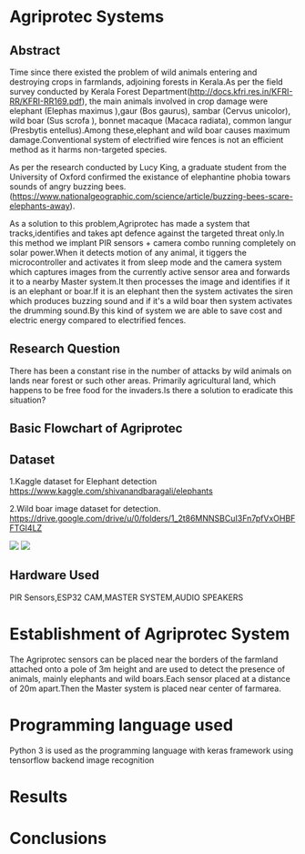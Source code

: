 

# Agriprotec Systems

## Abstract
Time since there existed the problem of wild animals entering and destroying crops in farmlands, adjoining forests in Kerala.As per the field survey conducted by  Kerala Forest
Department(http://docs.kfri.res.in/KFRI-RR/KFRI-RR169.pdf), the main animals involved in crop damage were elephant (Elephas maximus ),gaur (Bos gaurus), sambar (Cervus unicolor), wild boar (Sus scrofa ), bonnet macaque (Macaca radiata), common langur (Presbytis entellus).Among these,elephant and wild boar causes maximum damage.Conventional system of electrified wire fences is not an efficient method as it harms non-targeted species.

As per the research conducted by Lucy King, a graduate student from the University of Oxford confirmed the existance of elephantine phobia towars sounds of angry buzzing bees.
(https://www.nationalgeographic.com/science/article/buzzing-bees-scare-elephants-away).

As a solution to this problem,Agriprotec has made a system that tracks,identifies and takes apt defence against the targeted threat only.In this method we implant PIR sensors + camera combo running completely on solar power.When it detects motion of any animal, it tiggers the microcontroller and activates it  from sleep mode and  the  camera system which captures images from the currently active sensor area and forwards it to a nearby Master system.It then  processes the image and identifies if it is an elephant or boar.If it is an elephant then the system activates the siren which produces buzzing sound and if it's a wild boar then system activates the drumming sound.By this kind of system we are able to save cost and electric energy compared to electrified fences.

## Research Question 
There has been a constant rise in the number of attacks by wild animals on lands near forest or such other areas. Primarily agricultural land, which happens to be free food for the invaders.Is there a solution to eradicate this situation?

## Basic Flowchart of Agriprotec



## Dataset
1.Kaggle dataset for Elephant detection
 https://www.kaggle.com/shivanandbaragali/elephants
 
2.Wild boar image dataset for detection.
 https://drive.google.com/drive/u/0/folders/1_2t86MNNSBCuI3Fn7pfVxOHBFFTGI4LZ


![](Images/Page_00.png)
![](Images/Page_01.png)

## 

## Hardware Used

PIR Sensors,ESP32 CAM,MASTER SYSTEM,AUDIO SPEAKERS

# Establishment of Agriprotec System
The Agriprotec sensors can be placed near the borders of the farmland attached onto a pole of 3m height and are used to detect the presence of animals, mainly elephants and wild boars.Each sensor placed at a distance of 20m apart.Then the Master system is placed near center of farmarea.


# Programming language used
Python 3 is used as the programming language with keras framework using tensorflow backend image recognition 

# Results 




# Conclusions




